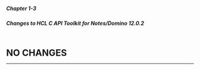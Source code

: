 ##### Chapter 1-3
##### Changes to HCL C API Toolkit for Notes/Domino 12.0.2

<br>
<br>
<b><font size="5">NO CHANGES</font></b><br>

---
